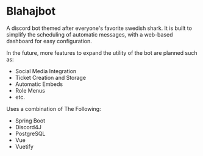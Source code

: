 # Blahajbot
A discord bot themed after everyone's favorite swedish shark. It is built to simplify the scheduling of automatic messages, with a web-based dashboard for easy configuration.

In the future, more features to expand the utility of the bot are planned such as:
* Social Media Integration
* Ticket Creation and Storage
* Automatic Embeds
* Role Menus
* etc.

Uses a combination of The Following:
* Spring Boot
* Discord4J
* PostgreSQL
* Vue
* Vuetify
